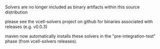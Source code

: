 Solvers are no longer included as binary artifacts within this source distribution

please see the vcell-solvers project on github for binaries associated with releases (e.g. v0.0.3)

maven now automatically installs these solvers in the "pre-integration-test" phase (from vcell-solvers releases).
